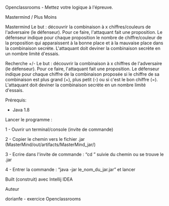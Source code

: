 Openclassrooms - Mettez votre logique à l'épreuve.

Mastermind / Plus Moins

Mastermind
Le but : découvrir la combinaison à x chiffres/couleurs de l'adversaire
(le défenseur). Pour ce faire, l'attaquant fait une proposition. Le
défenseur indique pour chaque proposition le nombre de
chiffre/couleur de la proposition qui apparaissent à la bonne place et à
la mauvaise place dans la combinaison secrète.
L'attaquant doit deviner la combinaison secrète en un nombre limité
d'essais.

Recherche +/-
Le but : découvrir la combinaison à x chiffres de l'adversaire (le
défenseur). Pour ce faire, l'attaquant fait une proposition. Le défenseur
indique pour chaque chiffre de la combinaison proposée si le chiffre de
sa combinaison est plus grand (+), plus petit (-) ou si c'est le bon chiffre
(=).
L'attaquant doit deviner la combinaison secrète en un nombre limité
d'essais.

Prérequis:

- Java 1.8

Lancer le programme :

1 - Ouvrir un terminal/console (invite de commande)

2 - Copier le chemin vers le fichier .jar (MasterMind/out/artifacts/MasterMind_jar/)

3 - Ecrire dans l'invite de commande : “cd ” suivie du chemin ou se trouve le .jar

4 - Entrer la commande : “java -jar le_nom_du_jar.jar” et lancer

Built (construit) avec Intellij IDEA

Auteur

dorianfe - exercice Openclassrooms


